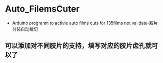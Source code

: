 # Auto_FilemsCuter
- Arduino progranm to activie auto films cuts for 135films  not vaildate-胶片分装自动裁切
## 可以添加对不同胶片的支持，填写对应的胶片齿孔就可以了
